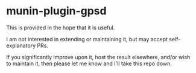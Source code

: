 # munin-plugin-gpsd

This is provided in the hope that it is useful.

I am not interested in extending or maintaining it, but may accept
self-explanatory PRs.

If you significantly improve upon it, host the result elsewhere, and/or wish to
maintain it, then please let me know and I'll take this repo down.

